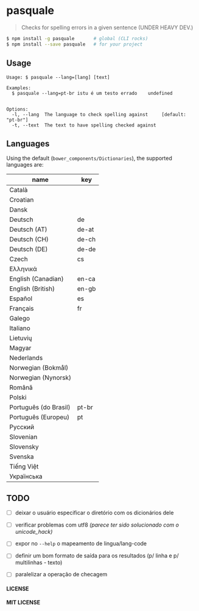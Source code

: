 # pasquale

> Checks for spelling errors in a given sentence (UNDER HEAVY DEV.)

```sh
$ npm install -g pasquale       # global (CLI rocks)
$ npm install --save pasquale   # for your project
```

## Usage

```
Usage: $ pasquale --lang=[lang] [text]

Examples:
  $ pasquale --lang=pt-br istu é um testo errado    undefined


Options:
  -l, --lang  The language to check spelling against     [default: "pt-br"]
  -t, --text  The text to have spelling checked against
```

## Languages

Using the default (`bower_components/Dictionaries`), the supported languages are:

|          name         |  key  |
|-----------------------|-------|
| Català                |       |
| Croatian              |       |
| Dansk                 |       |
| Deutsch               | de    |
| Deutsch (AT)          | de-at |
| Deutsch (CH)          | de-ch |
| Deutsch (DE)          | de-de |
| Czech                 | cs    |
| Ελληνικά              |       |
| English (Canadian)    | en-ca |
| English (British)     | en-gb |
| Español               | es    |
| Français              | fr    |
| Galego                |       |
| Italiano              |       |
| Lietuvių              |       |
| Magyar                |       |
| Nederlands            |       |
| Norwegian (Bokmål)    |       |
| Norwegian (Nynorsk)   |       |
| Română                |       |
| Polski                |       |
| Português (do Brasil) | pt-br |
| Português (Europeu)   | pt    |
| Русский               |       |
| Slovenian             |       |
| Slovensky             |       |
| Svenska               |       |
| Tiếng Việt            |       |
| Українська            |       |


## TODO

-	[ ] deixar o usuário especificar o diretório com os dicionários dele
-	[ ] verificar problemas com utf8 *(parece ter sido solucionado com o unicode_hack)*
-	[ ] expor no `--help` o mapeamento de lingua/lang-code
-	[ ] definir um bom formato de saída para os resultados (p/ linha e p/ multilinhas - texto)
-	[ ] paralelizar a operação de checagem


#### LICENSE

**MIT LICENSE**
